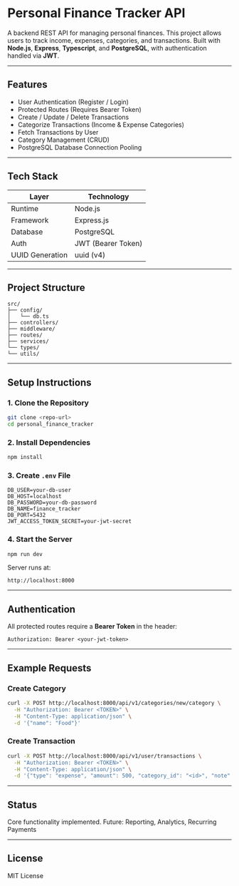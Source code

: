 # Personal Finance Tracker API

A backend REST API for managing personal finances.
This project allows users to track income, expenses, categories, and transactions.
Built with **Node.js**, **Express**, **Typescript**, and **PostgreSQL**, with authentication handled via **JWT**.

---

## Features

* User Authentication (Register / Login)
* Protected Routes (Requires Bearer Token)
* Create / Update / Delete Transactions
* Categorize Transactions (Income & Expense Categories)
* Fetch Transactions by User
* Category Management (CRUD)
* PostgreSQL Database Connection Pooling

---

## Tech Stack

| Layer           | Technology         |
| --------------- | ------------------ |
| Runtime         | Node.js            |
| Framework       | Express.js         |
| Database        | PostgreSQL         |
| Auth            | JWT (Bearer Token) |
| UUID Generation | uuid (v4)          |

---

## Project Structure

```
src/
├── config/
│   └── db.ts
├── controllers/
├── middleware/
├── routes/
├── services/
└── types/
└── utils/
```

---

## Setup Instructions

### 1. Clone the Repository

```bash
git clone <repo-url>
cd personal_finance_tracker
```

### 2. Install Dependencies

```bash
npm install
```

### 3. Create `.env` File

```
DB_USER=your-db-user
DB_HOST=localhost
DB_PASSWORD=your-db-password
DB_NAME=finance_tracker
DB_PORT=5432
JWT_ACCESS_TOKEN_SECRET=your-jwt-secret
```


### 4. Start the Server

```bash
npm run dev
```

Server runs at:

```
http://localhost:8000
```

---

## Authentication

All protected routes require a **Bearer Token** in the header:

```
Authorization: Bearer <your-jwt-token>
```

---

## Example Requests

### Create Category

```bash
curl -X POST http://localhost:8000/api/v1/categories/new/category \
  -H "Authorization: Bearer <TOKEN>" \
  -H "Content-Type: application/json" \
  -d '{"name": "Food"}'
```

### Create Transaction

```bash
curl -X POST http://localhost:8000/api/v1/user/transactions \
  -H "Authorization: Bearer <TOKEN>" \
  -H "Content-Type: application/json" \
  -d '{"type": "expense", "amount": 500, "category_id": "<id>", "note": "Lunch"}'
```

---

## Status

Core functionality implemented. Future: Reporting, Analytics, Recurring Payments

---

## License

MIT License
